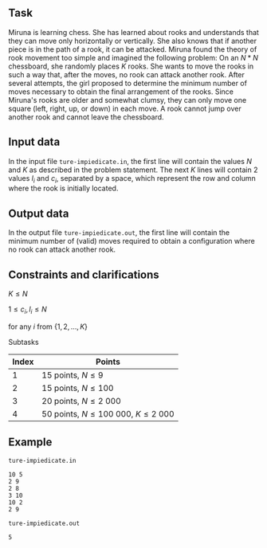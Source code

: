 ## Task

Miruna is learning chess. She has learned about rooks and understands that they can move only horizontally or vertically. She also knows that if another piece is in the path of a rook, it can be attacked. Miruna found the theory of rook movement too simple and imagined the following problem: On an $N * N$ chessboard, she randomly places $K$ rooks. She wants to move the rooks in such a way that, after the moves, no rook can attack another rook. After several attempts, the girl proposed to determine the minimum number of moves necessary to obtain the final arrangement of the rooks. Since Miruna's rooks are older and somewhat clumsy, they can only move one square (left, right, up, or down) in each move. A rook cannot jump over another rook and cannot leave the chessboard.

## Input data

In the input file `ture-impiedicate.in`, the first line will contain the values $N$ and $K$ as described in the problem statement. The next $K$ lines will contain 2 values $l_i$ and $c_i$, separated by a space, which represent the row and column where the rook is initially located.

## Output data

In the output file `ture-impiedicate.out`, the first line will contain the minimum number of (valid) moves required to obtain a configuration where no rook can attack another rook.

## Constraints and clarifications

$K \leq N$

$1 \leq c_i , l_i \leq N$

for any $i$ from $\{1, 2, \dots, K\}$

Subtasks

| Index | Points |
|-------|--------|
| 1 | 15 points, $N \leq 9$ |
| 2 | 15 points, $N \leq 100$ |
| 3 | 20 points, $N \leq 2\ 000$ |
| 4 | 50 points, $N \leq 100\ 000$, $K \leq 2\ 000$ |

## Example

`ture-impiedicate.in`
```
10 5
2 9
2 8
3 10
10 2
2 9
```

`ture-impiedicate.out`
```
5
```